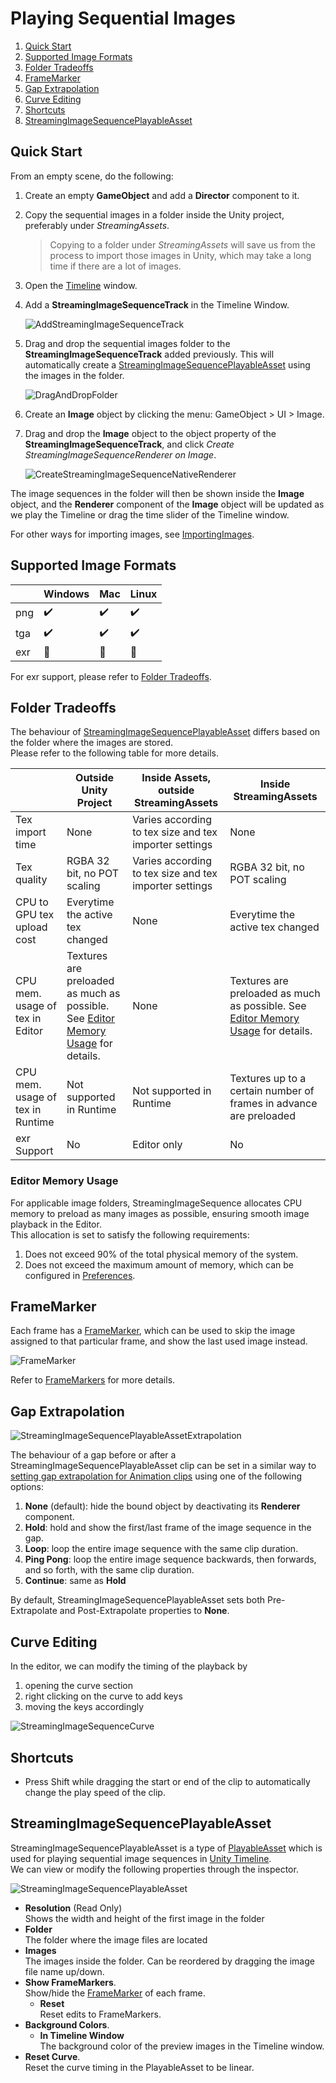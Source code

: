 # Playing Sequential Images

1. [Quick Start](#quick-start)
1. [Supported Image Formats](#supported-image-formats)
1. [Folder Tradeoffs](#folder-tradeoffs)
1. [FrameMarker](#framemarker)
1. [Gap Extrapolation](#gap-extrapolation)
1. [Curve Editing](#curve-editing)
1. [Shortcuts](#shortcuts)
1. [StreamingImageSequencePlayableAsset](#streamingimagesequenceplayableasset)


## Quick Start

From an empty scene, do the following:

1. Create an empty **GameObject** and add a **Director** component to it.
1. Copy the sequential images in a folder inside the Unity project, preferably under *StreamingAssets*.
   > Copying to a folder under *StreamingAssets* will save us from the process to import those images in Unity, which may take a long time if there are a lot of images.
1. Open the [Timeline](https://docs.unity3d.com/Packages/com.unity.timeline@latest) window.
1. Add a **StreamingImageSequenceTrack** in the Timeline Window.

   ![AddStreamingImageSequenceTrack](../images/AddStreamingImageSequenceTrack.png)
   
1. Drag and drop the sequential images folder to the **StreamingImageSequenceTrack** added previously. 
   This will automatically create a [StreamingImageSequencePlayableAsset](#streamingimagesequenceplayableasset)
   using the images in the folder.
 
   ![DragAndDropFolder](../images/DragAndDropFolder.png)
   
1. Create an **Image** object by clicking the menu: GameObject > UI > Image.

1. Drag and drop the **Image** object to the object property of the **StreamingImageSequenceTrack**, 
   and click *Create StreamingImageSequenceRenderer on Image*.

   ![CreateStreamingImageSequenceNativeRenderer](../images/CreateStreamingImageSequenceRenderer.png)


The image sequences in the folder will then be shown inside the **Image** object, 
and the **Renderer** component of the **Image** object will be updated
as we play the Timeline or drag the time slider of the Timeline window.


For other ways for importing images, see [ImportingImages](ImportingImages.md).

## Supported Image Formats

|             | Windows              | Mac                  | Linux                |
| ----------- | -------------------- | -------------------- | -------------------- |
| png         | :heavy_check_mark:   | :heavy_check_mark:   | :heavy_check_mark:   |       
| tga         | :heavy_check_mark:   | :heavy_check_mark:   | :heavy_check_mark:   |    
| exr         | :small_red_triangle: | :small_red_triangle: | :small_red_triangle: |    

For exr support, please refer to [Folder Tradeoffs](#folder-tradeoffs).

## Folder Tradeoffs

The behaviour of [StreamingImageSequencePlayableAsset](#streamingimagesequenceplayableasset)
differs based on the folder where the images are stored.  
Please refer to the following table for more details.

|                                   | Outside Unity Project                                                                                    | Inside Assets, outside StreamingAssets                 | Inside StreamingAssets|
| --------------------------------- | -------------------------------------------------------------------------------------------------------- | ------------------------------------------------------ | ------------------ |
| Tex import time                   | None                                                                                                     | Varies according to tex size and tex importer settings | None |       
| Tex quality                       | RGBA 32 bit, no POT scaling                                                                              | Varies according to tex size and tex importer settings | RGBA 32 bit, no POT scaling |    
| CPU to GPU tex upload cost        | Everytime the active tex changed                                                                         | None                                                   | Everytime the active tex changed |    
| CPU mem. usage of tex in Editor   | Textures are preloaded as much as possible. See [Editor Memory Usage](#editor-memory-usage) for details. | None                                                   | Textures are preloaded as much as possible. See [Editor Memory Usage](#editor-memory-usage) for details. |    
| CPU mem. usage of tex in Runtime  | Not supported in Runtime                                                                                 | Not supported in Runtime                               | Textures up to a certain number of frames in advance are preloaded |    
| exr Support                       | No                                                                                                       | Editor only                                            | No |    

### Editor Memory Usage

For applicable image folders, StreamingImageSequence allocates CPU memory to preload as many images as possible, 
ensuring smooth image playback in the Editor.    
This allocation is set to satisfy the following requirements:
1. Does not exceed 90% of the total physical memory of the system.
2. Does not exceed the maximum amount of memory, which can be configured in [Preferences](Preferences.md).


## FrameMarker

Each frame has a [FrameMarker](FrameMarkers.md), 
which can be used to skip the image assigned to that particular frame, 
and show the last used image instead.

![FrameMarker](../images/StreamingImageSequence_FrameMarker.png)

Refer to [FrameMarkers](FrameMarkers.md) for more details. 

## Gap Extrapolation

![StreamingImageSequencePlayableAssetExtrapolation](../images/StreamingImageSequencePlayableAssetExtrapolation.png)

The behaviour of a gap before or after a StreamingImageSequencePlayableAsset clip can be set in a similar way to 
[setting gap extrapolation for Animation clips](https://docs.unity3d.com/Packages/com.unity.timeline@1.5/manual/clp_gap_extrap.html)
using one of the following options:
1. **None** (default): hide the bound object by deactivating its **Renderer** component.
1. **Hold**: hold and show the first/last frame of the image sequence in the gap.
1. **Loop**: loop the entire image sequence with the same clip duration.
1. **Ping Pong**: loop the entire image sequence backwards, then forwards, and so forth, with the same clip duration.
1. **Continue**: same as **Hold**

By default, StreamingImageSequencePlayableAsset sets both Pre-Extrapolate and Post-Extrapolate properties to **None**.


## Curve Editing

In the editor, we can modify the timing of the playback by 
1. opening the curve section
2. right clicking on the curve to add keys
3. moving the keys accordingly

![StreamingImageSequenceCurve](../images/StreamingImageSequenceCurve.png)

## Shortcuts
* Press Shift while dragging the start or end of the clip to automatically 
  change the play speed of the clip.



## StreamingImageSequencePlayableAsset

StreamingImageSequencePlayableAsset is a type of 
[PlayableAsset](https://docs.unity3d.com/ScriptReference/Playables.PlayableAsset.html)
which is used for playing sequential image sequences in 
[Unity Timeline](https://docs.unity3d.com/Packages/com.unity.timeline@latest).  
We can view or modify the following properties through the inspector.

![StreamingImageSequencePlayableAsset](../images/StreamingImageSequencePlayableAssetInspector.png)

* **Resolution** (Read Only)  
  Shows the width and height of the first image in the folder
* **Folder**  
  The folder where the image files are located
* **Images**  
  The images inside the folder. 
  Can be reordered by dragging the image file name up/down.
* **Show FrameMarkers**.  
  Show/hide the [FrameMarker](FrameMarkers.md) of each frame.
  * **Reset**  
    Reset edits to FrameMarkers.
* **Background Colors**.  
  * **In Timeline Window**  
    The background color of the preview images in the Timeline window.    
* **Reset Curve**.  
  Reset the curve timing in the PlayableAsset to be linear.



